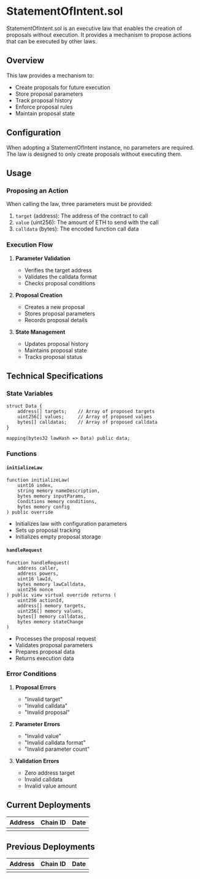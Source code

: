 # StatementOfIntent.sol

StatementOfIntent.sol is an executive law that enables the creation of proposals without execution. It provides a mechanism to propose actions that can be executed by other laws.

## Overview

This law provides a mechanism to:
- Create proposals for future execution
- Store proposal parameters
- Track proposal history
- Enforce proposal rules
- Maintain proposal state

## Configuration

When adopting a StatementOfIntent instance, no parameters are required. The law is designed to only create proposals without executing them.

## Usage

### Proposing an Action

When calling the law, three parameters must be provided:

1. `target` (address): The address of the contract to call
2. `value` (uint256): The amount of ETH to send with the call
3. `calldata` (bytes): The encoded function call data

### Execution Flow

1. **Parameter Validation**
   - Verifies the target address
   - Validates the calldata format
   - Checks proposal conditions

2. **Proposal Creation**
   - Creates a new proposal
   - Stores proposal parameters
   - Records proposal details

3. **State Management**
   - Updates proposal history
   - Maintains proposal state
   - Tracks proposal status

## Technical Specifications

### State Variables

```solidity
struct Data {
    address[] targets;    // Array of proposed targets
    uint256[] values;     // Array of proposed values
    bytes[] calldatas;    // Array of proposed calldata
}

mapping(bytes32 lawHash => Data) public data;
```

### Functions

#### `initializeLaw`
```solidity
function initializeLaw(
    uint16 index,
    string memory nameDescription,
    bytes memory inputParams,
    Conditions memory conditions,
    bytes memory config
) public override
```
- Initializes law with configuration parameters
- Sets up proposal tracking
- Initializes empty proposal storage

#### `handleRequest`
```solidity
function handleRequest(
    address caller,
    address powers,
    uint16 lawId,
    bytes memory lawCalldata,
    uint256 nonce
) public view virtual override returns (
    uint256 actionId,
    address[] memory targets,
    uint256[] memory values,
    bytes[] memory calldatas,
    bytes memory stateChange
)
```
- Processes the proposal request
- Validates proposal parameters
- Prepares proposal data
- Returns execution data

### Error Conditions

1. **Proposal Errors**
   - "Invalid target"
   - "Invalid calldata"
   - "Invalid proposal"

2. **Parameter Errors**
   - "Invalid value"
   - "Invalid calldata format"
   - "Invalid parameter count"

3. **Validation Errors**
   - Zero address target
   - Invalid calldata
   - Invalid value amount

## Current Deployments

| Address | Chain ID | Date |
| ------- | -------- | ---- |
|         |          |      |

## Previous Deployments

| Address | Chain ID | Date |
| ------- | -------- | ---- |
|         |          |      |

